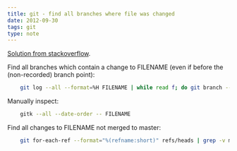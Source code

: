 ```yaml
---
title: git - find all branches where file was changed
date: 2012-09-30
tags: git
type: note
---
```


[Solution from stackoverflow](http://stackoverflow.com/questions/6258440/find-a-git-branch-containing-changes-to-a-given-file).

Find all branches which contain a change to FILENAME (even if before the (non-recorded) branch point):

```bash
    git log --all --format=%H FILENAME | while read f; do git branch --contains $f; done | sort -u
```

<!-- more -->
Manually inspect:

```bash
    gitk --all --date-order -- FILENAME
```

Find all changes to FILENAME not merged to master:

```bash
    git for-each-ref --format="%(refname:short)" refs/heads | grep -v master | while read br; do git cherry master $br | while read x h; do if [ "`git log -n 1 --format=%H $h -- FILENAME`" = "$h" ]; then echo $br; fi; done; done | sort -u
```
